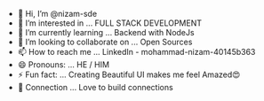 - 👋 Hi, I’m @nizam-sde
- 👀 I’m interested in ... FULL STACK DEVELOPMENT
- 🌱 I’m currently learning ... Backend with NodeJs
- 💞️ I’m looking to collaborate on ... Open Sources
- 📫 How to reach me ... LinkedIn - mohammad-nizam-40145b363
- 😄 Pronouns: ... HE / HIM
- ⚡ Fun fact: ... Creating Beautiful UI makes me feel Amazed😍
- 👬 Connection ...  Love to build connections 

<!---
nizam-sde/nizam-sde is a ✨ special ✨ repository because its `README.md` (this file) appears on your GitHub profile.
You can click the Preview link to take a look at your changes.
--->
